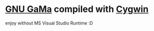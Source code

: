 # [GNU GaMa](https://www.gnu.org/software/gama/) compiled with [Cygwin](https://cygwin.com/install.html)

enjoy without MS Visual Studio Runtime :D
